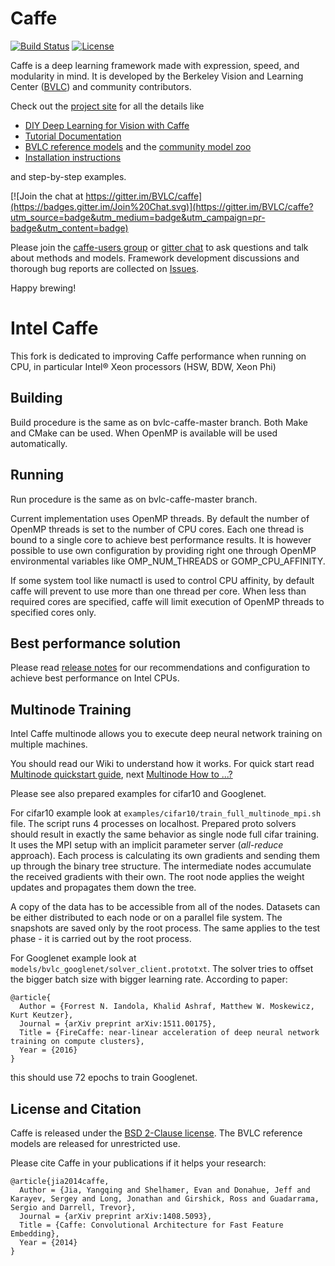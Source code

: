 # Caffe
[![Build Status](https://travis-ci.org/BVLC/caffe.svg?branch=master)](https://travis-ci.org/BVLC/caffe)
[![License](https://img.shields.io/badge/license-BSD-blue.svg)](LICENSE)

Caffe is a deep learning framework made with expression, speed, and modularity in mind.
It is developed by the Berkeley Vision and Learning Center ([BVLC](http://bvlc.eecs.berkeley.edu)) and community contributors.

Check out the [project site](http://caffe.berkeleyvision.org) for all the details like
- [DIY Deep Learning for Vision with Caffe](https://docs.google.com/presentation/d/1UeKXVgRvvxg9OUdh_UiC5G71UMscNPlvArsWER41PsU/edit#slide=id.p)
- [Tutorial Documentation](http://caffe.berkeleyvision.org/tutorial/)
- [BVLC reference models](http://caffe.berkeleyvision.org/model_zoo.html) and the [community model zoo](https://github.com/BVLC/caffe/wiki/Model-Zoo)
- [Installation instructions](http://caffe.berkeleyvision.org/installation.html)

and step-by-step examples.

[![Join the chat at https://gitter.im/BVLC/caffe](https://badges.gitter.im/Join%20Chat.svg)](https://gitter.im/BVLC/caffe?utm_source=badge&utm_medium=badge&utm_campaign=pr-badge&utm_content=badge)

Please join the [caffe-users group](https://groups.google.com/forum/#!forum/caffe-users) or [gitter chat](https://gitter.im/BVLC/caffe) to ask questions and talk about methods and models.
Framework development discussions and thorough bug reports are collected on [Issues](https://github.com/BVLC/caffe/issues).

Happy brewing!

# Intel Caffe
This fork is dedicated to improving Caffe performance when running on CPU, in particular Intel® Xeon processors (HSW, BDW, Xeon Phi)

## Building
Build procedure is the same as on bvlc-caffe-master branch. Both Make and CMake can be used.
When OpenMP is available will be used automatically.

## Running
Run procedure is the same as on bvlc-caffe-master branch.

Current implementation uses OpenMP threads. By default the number of OpenMP threads is set
to the number of CPU cores. Each one thread is bound to a single core to achieve best
performance results. It is however possible to use own configuration by providing right
one through OpenMP environmental variables like OMP_NUM_THREADS or GOMP_CPU_AFFINITY.

If some system tool like numactl is used to control CPU affinity, by default caffe will prevent
to use more than one thread per core. When less than required cores are specified, caffe will
limit execution of OpenMP threads to specified cores only.

## Best performance solution
Please read [release notes](https://github.com/intel/caffe/blob/master/docs/release_notes.md) for our recommendations and configuration to achieve best performance on Intel CPUs. 

## Multinode Training
Intel Caffe multinode allows you to execute deep neural network training on multiple machines.

You should read our Wiki to understand how it works.
For quick start read [Multinode quickstart guide](https://github.com/intelcaffe/caffe/wiki/Multinode-quickstart-guide), next [Multinode How to ...?](https://github.com/intelcaffe/caffe/wiki/Multinode---How-to-...%3F)

Please see also prepared examples for cifar10 and Googlenet.

For cifar10 example look at `examples/cifar10/train_full_multinode_mpi.sh` file. The script runs 4 processes on localhost. Prepared proto solvers should result in exactly the same behavior as single node full cifar training.
It uses the MPI setup with an implicit parameter server (*all-reduce* approach). Each process is calculating its own gradients and sending them up through the binary tree structure. The intermediate nodes accumulate the received gradients with their own. The root node applies the weight updates and propagates them down the tree.

A copy of the data has to be accessible from all of the nodes. Datasets can be either distributed to each node or on a parallel file system. The snapshots are saved only by the root process. The same applies to the test phase - it is carried out by the root process.

For Googlenet example look at `models/bvlc_googlenet/solver_client.prototxt`. The solver tries to offset the bigger batch size with bigger learning rate. According to paper:

    @article{
      Author = {Forrest N. Iandola, Khalid Ashraf, Matthew W. Moskewicz, Kurt Keutzer},
      Journal = {arXiv preprint arXiv:1511.00175},
      Title = {FireCaffe: near-linear acceleration of deep neural network training on compute clusters},
      Year = {2016}
    }

this should use 72 epochs to train Googlenet.

## License and Citation
Caffe is released under the [BSD 2-Clause license](https://github.com/BVLC/caffe/blob/master/LICENSE).
The BVLC reference models are released for unrestricted use.

Please cite Caffe in your publications if it helps your research:

    @article{jia2014caffe,
      Author = {Jia, Yangqing and Shelhamer, Evan and Donahue, Jeff and Karayev, Sergey and Long, Jonathan and Girshick, Ross and Guadarrama, Sergio and Darrell, Trevor},
      Journal = {arXiv preprint arXiv:1408.5093},
      Title = {Caffe: Convolutional Architecture for Fast Feature Embedding},
      Year = {2014}
    }
